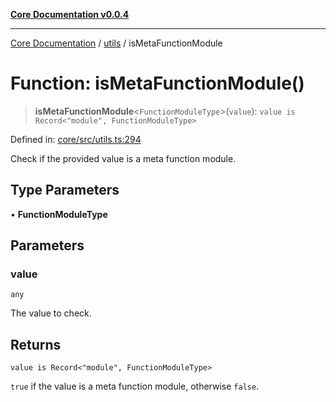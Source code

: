 [**Core Documentation v0.0.4**](../../README.md)

***

[Core Documentation](../../modules.md) / [utils](../README.md) / isMetaFunctionModule

# Function: isMetaFunctionModule()

> **isMetaFunctionModule**\<`FunctionModuleType`\>(`value`): `value is Record<"module", FunctionModuleType>`

Defined in: [core/src/utils.ts:294](https://github.com/stonemjs/core/blob/4b1b931e44a5db2600109fa7ae2a8b532ed77730/src/utils.ts#L294)

Check if the provided value is a meta function module.

## Type Parameters

• **FunctionModuleType**

## Parameters

### value

`any`

The value to check.

## Returns

`value is Record<"module", FunctionModuleType>`

`true` if the value is a meta function module, otherwise `false`.
